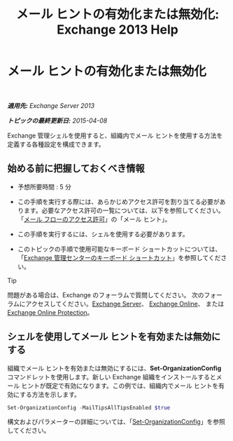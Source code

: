 ﻿---
title: 'メール ヒントの有効化または無効化: Exchange 2013 Help'
TOCTitle: メール ヒントの有効化または無効化
ms:assetid: 11ad3848-f303-4ad5-a21d-9b0883db4bda
ms:mtpsurl: https://technet.microsoft.com/ja-jp/library/JJ649321(v=EXCHG.150)
ms:contentKeyID: 49895258
ms.date: 04/24/2018
mtps_version: v=EXCHG.150
ms.translationtype: HT
---

# メール ヒントの有効化または無効化

 

_**適用先:** Exchange Server 2013_

_**トピックの最終更新日:** 2015-04-08_

Exchange 管理シェルを使用すると、組織内でメール ヒントを使用する方法を定義する各種設定を構成できます。

## 始める前に把握しておくべき情報

  - 予想所要時間 : 5 分

  - この手順を実行する際には、あらかじめアクセス許可を割り当てる必要があります。必要なアクセス許可の一覧については、以下を参照してください。「[メール フローのアクセス許可](mail-flow-permissions-exchange-2013-help.md)」の「メール ヒント」。

  - この手順を実行するには、シェルを使用する必要があります。

  - このトピックの手順で使用可能なキーボード ショートカットについては、「[Exchange 管理センターのキーボード ショートカット](keyboard-shortcuts-in-the-exchange-admin-center-exchange-online-protection-help.md)」を参照してください。


> [!TIP]
> 問題がある場合は、Exchange のフォーラムで質問してください。 次のフォーラムにアクセスしてください。<A href="https://go.microsoft.com/fwlink/p/?linkid=60612">Exchange Server</A>、 <A href="https://go.microsoft.com/fwlink/p/?linkid=267542">Exchange Online</A>、 または <A href="https://go.microsoft.com/fwlink/p/?linkid=285351">Exchange Online Protection</A>。



## シェルを使用してメール ヒントを有効または無効にする

組織でメール ヒントを有効または無効にするには、**Set-OrganizationConfig** コマンドレットを使用します。新しい Exchange 組織をインストールするとメール ヒントが既定で有効になります。この例では、組織内でメール ヒントを有効にする方法を示します。

```powershell
Set-OrganizationConfig -MailTipsAllTipsEnabled $true
```

構文およびパラメーターの詳細については、「[Set-OrganizationConfig](https://technet.microsoft.com/ja-jp/library/aa997443\(v=exchg.150\))」を参照してください。

